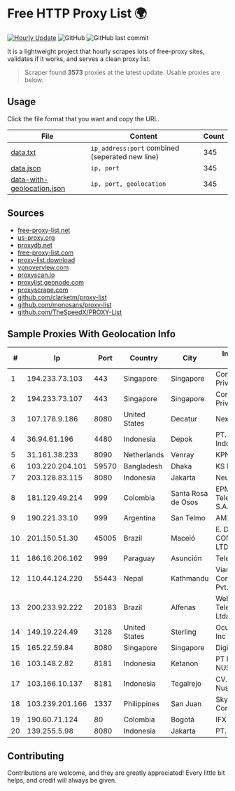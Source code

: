 
# Free HTTP Proxy List 🌍

[![Hourly Update](https://github.com/mertguvencli/http-proxy-list/actions/workflows/main.yml/badge.svg?branch=main)](https://github.com/mertguvencli/http-proxy-list/actions/workflows/main.yml)
![GitHub](https://img.shields.io/github/license/mertguvencli/http-proxy-list)
![GitHub last commit](https://img.shields.io/github/last-commit/mertguvencli/http-proxy-list)

It is a lightweight project that hourly scrapes lots of free-proxy sites, validates if it works, and serves a clean proxy list.


> Scraper found **3573** proxies at the latest update. Usable proxies are below.

## Usage

Click the file format that you want and copy the URL.


|File|Content|Count|
|----|-------|-----|
|[data.txt](https://raw.githubusercontent.com/mertguvencli/http-proxy-list/main/proxy-list/data.txt)|`ip_address:port` combined (seperated new line)|345|
|[data.json](https://raw.githubusercontent.com/mertguvencli/http-proxy-list/main/proxy-list/data.json)|`ip, port`|345|
|[data-with-geolocation.json](https://raw.githubusercontent.com/mertguvencli/http-proxy-list/main/proxy-list/data-with-geolocation.json)|`ip, port, geolocation`|345|

## Sources

* [free-proxy-list.net](https://free-proxy-list.net)
* [us-proxy.org](https://www.us-proxy.org)
* [proxydb.net](http://proxydb.net)
* [free-proxy-list.com](https://free-proxy-list.com/?page=&port=&type%5B%5D=http&type%5B%5D=https&up_time=0&search=Search)
* [proxy-list.download](https://www.proxy-list.download/HTTP)
* [vpnoverview.com](https://vpnoverview.com/privacy/anonymous-browsing/free-proxy-servers)
* [proxyscan.io](https://www.proxyscan.io)
* [proxylist.geonode.com](https://proxylist.geonode.com/api/proxy-list?limit=300&page=1&sort_by=lastChecked&sort_type=desc&protocols=http,https)
* [proxyscrape.com](https://api.proxyscrape.com/v2/?request=displayproxies&protocol=http&timeout=10000&country=all&ssl=all&anonymity=all)
* [github.com/clarketm/proxy-list](https://raw.githubusercontent.com/clarketm/proxy-list/master/proxy-list-raw.txt)
* [github.com/monosans/proxy-list](https://raw.githubusercontent.com/monosans/proxy-list/main/proxies/http.txt)
* [github.com/TheSpeedX/PROXY-List](https://raw.githubusercontent.com/TheSpeedX/PROXY-List/master/http.txt)


## Sample Proxies With Geolocation Info

|#|Ip|Port|Country|City|Internet Service Provider|
|-|--|----|-------|----|-------------------------|
|1|194.233.73.103|443|Singapore|Singapore|Contabo Asia Private Limited|
|2|194.233.73.107|443|Singapore|Singapore|Contabo Asia Private Limited|
|3|107.178.9.186|8080|United States|Decatur|Nextlink Broadband|
|4|36.94.61.196|4480|Indonesia|Depok|PT. Telekomunikasi Indonesia|
|5|31.161.38.233|8090|Netherlands|Venray|KPN B.V|
|6|103.220.204.101|59570|Bangladesh|Dhaka|KS Network|
|7|203.128.83.115|8080|Indonesia|Jakarta|Neuviz Net|
|8|181.129.49.214|999|Colombia|Santa Rosa de Osos|EPM Telecomunicaciones S.A. E.S.P.|
|9|190.221.33.10|999|Argentina|San Telmo|AMX Argentina S.A.|
|10|201.150.51.30|45005|Brazil|Maceió|E. D. SERVIÔOS DE COMUNICAÔÔES LTDA|
|11|186.16.206.162|999|Paraguay|Asunción|Telecel S.A.|
|12|110.44.124.220|55443|Nepal|Kathmandu|Vianet Communications Pvt. Ltd|
|13|200.233.92.222|20183|Brazil|Alfenas|Web Net Telecomunicacoes Ltda|
|14|149.19.224.49|3128|United States|Sterling|Oculus Networks Inc|
|15|165.22.59.84|8080|Singapore|Singapore|DigitalOcean, LLC|
|16|103.148.2.82|8181|Indonesia|Ketanon|PT PRISMA MEDIA NUSANTARA|
|17|103.166.10.137|8181|Indonesia|Tegalrejo|CV. Karomah Media Nusantara|
|18|103.239.201.166|1337|Philippines|San Juan|Sky Cable Corporation|
|19|190.60.71.124|80|Colombia|Bogotá|IFX Corporation|
|20|139.255.5.98|8080|Indonesia|Jakarta|PT. LINKNET|



## Contributing

Contributions are welcome, and they are greatly appreciated! Every
little bit helps, and credit will always be given.

